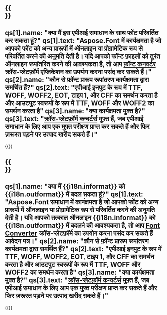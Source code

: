 ﻿---
meta: true
translation: true
deploy: false
---

{{<section faq>}}
---
qs[1].name: "क्या मैं इस एपीआई समाधान के साथ फोंट परिवर्तित कर सकता हूं?"
qs[1].text: "Aspose.Font में कार्यक्षमता है जो आपको फोंट को अन्य प्रारूपों में ऑनलाइन या प्रोग्रामेटिक रूप से परिवर्तित करने की अनुमति देती है। यदि आपको फॉन्ट फ़ाइलों को तुरंत ऑनलाइन रूपांतरित करने की आवश्यकता है, तो आप [फ़ॉन्ट कनवर्टर](https://products.aspose.app/font/conversion/) क्रॉस-प्लेटफ़ॉर्म एप्लिकेशन का उपयोग करना पसंद कर सकते हैं।"
qs[2].name: "कौन से फ़ॉन्ट प्रारूप रूपांतरण कार्यक्षमता द्वारा समर्थित हैं?"
qs[2].text: "एपीआई इनपुट के रूप में TTF, WOFF, WOFF2, EOT, टाइप 1, और CFF का समर्थन करता है और आउटपुट स्वरूपों के रूप में TTF, WOFF और WOFF2 का समर्थन करता है"
qs[3].name: "क्या कार्यक्षमता मुक्त है?"
qs[3].text: "[क्रॉस-प्लेटफ़ॉर्म कन्वर्टर्स](https://products.aspose.app/font/conversion) मुफ़्त हैं, जब एपीआई समाधान के लिए आप एक मुफ़्त परीक्षण प्राप्त कर सकते हैं और फिर ज़रूरत पड़ने पर उत्पाद खरीद सकते हैं।"
---

{{<import path="/meta/schemas.md" section="faq">}} 

{{<section faqchild>}}
---
qs[1].name: "क्या मैं {{i18n.informat}} को {{i18n.outformat}} में बदल सकता हूं?"
qs[1].text: "Aspose.Font समाधान में कार्यक्षमता है जो आपको फोंट को अन्य प्रारूपों में ऑनलाइन या प्रोग्रामेटिक रूप से परिवर्तित करने की अनुमति देती है। यदि आपको तत्काल ऑनलाइन {{i18n.informat}} को {{i18n.outformat}} में बदलने की आवश्यकता है, तो आप [Font Converter](https://products.aspose.app/font/conversion/) क्रॉस-प्लेटफ़ॉर्म का उपयोग करना पसंद कर सकते हैं आवेदन पत्र।"
qs[2].name: "कौन से फ़ॉन्ट प्रारूप रूपांतरण कार्यक्षमता द्वारा समर्थित हैं?"
qs[2].text: "एपीआई इनपुट के रूप में TTF, WOFF, WOFF2, EOT, टाइप 1, और CFF का समर्थन करता है और आउटपुट स्वरूपों के रूप में TTF, WOFF और WOFF2 का समर्थन करता है"
qs[3].name: "क्या कार्यक्षमता मुक्त है?"
qs[3].text: "[क्रॉस-प्लेटफ़ॉर्म कन्वर्टर्स](https://products.aspose.app/font/conversion) मुफ़्त हैं, जब एपीआई समाधान के लिए आप एक मुफ़्त परीक्षण प्राप्त कर सकते हैं और फिर ज़रूरत पड़ने पर उत्पाद खरीद सकते हैं।"
---

{{<import path="/meta/schemas.md" section="faq">}} 
